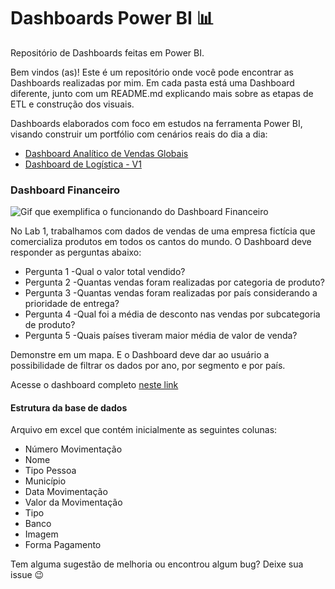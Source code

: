 # Dashboards Power BI 📊
Repositório de Dashboards feitas em Power BI.

Bem vindos (as)! Este é um repositório onde você pode encontrar as Dashboards realizadas por mim. 
Em cada pasta está uma Dashboard diferente, junto com um README.md explicando mais sobre as etapas de ETL e construção dos visuais.

Dashboards elaborados com foco em estudos na ferramenta Power BI, visando construir um portfólio com cenários reais do dia a dia:

- [Dashboard Analítico de Vendas Globais](https://github.com/DebbieMatt/Reposit-rio-Estudo-Power-BI-/blob/10e96f75201b52fc7bee3ce52d372cdcc1185b1d/PBI%20teste.pbix)
- [Dashboard de Logística - V1](https://github.com/NadiaaOliverr/Portfolio-Power-BI/tree/main/Dashboard%20Log%C3%ADstica%20-%20V1)

### Dashboard Financeiro

![Gif que exemplifica o funcionando do Dashboard Financeiro](https://github.com/DebbieMatt/Reposit-rio-Estudo-Power-BI-/blob/10e96f75201b52fc7bee3ce52d372cdcc1185b1d/Dashboard%201.gif)

No Lab 1, trabalhamos com dados de vendas de uma empresa fictícia que comercializa produtos em todos os cantos do mundo. O Dashboard deve responder as perguntas abaixo:

- Pergunta 1 -Qual o valor total vendido?
- Pergunta 2 -Quantas vendas foram realizadas por categoria de produto?
- Pergunta 3 -Quantas vendas foram realizadas por país considerando a prioridade de entrega?
- Pergunta 4 -Qual foi a média de desconto nas vendas por subcategoria de produto?
- Pergunta 5 -Quais países tiveram maior média de valor de venda? 

Demonstre em um mapa. E o Dashboard deve dar ao usuário a possibilidade de filtrar os dados por ano, por segmento e por país.

Acesse o dashboard completo [neste link]()

#### Estrutura da base de dados

Arquivo em excel que contém inicialmente as seguintes colunas:
- Número Movimentação
- Nome
- Tipo Pessoa
- Município
- Data Movimentação
- Valor da Movimentação
- Tipo
- Banco
- Imagem
- Forma Pagamento


<!--  ### Dashboard de Logística - V1 

![Gif que exemplifica o funcionando do dashboard de Logística](https://i.imgur.com/ICBtVVR.gif)

Acesse o dashboard completo [neste link](https://app.powerbi.com/view?r=eyJrIjoiMDhhYTk1ZWMtMDBjZi00NzI0LTk2ZmUtNTQ2MWQ1MGZmZmEzIiwidCI6IjI5NjM1NGU5LTk1MmItNDgwNC05NDE0LTA3N2MzZmVjNTg5NSJ9&pageName=ReportSection1cd0e1a90b7cb2308a4c)

#### Estrutura da base de dados

Arquivo **CadastroVeiculos.xlsx** que contém inicialmente as seguintes colunas:
- Código Veículo
- Placa
- Marca
- Tipo Veículo
- Baú
- Ano

Nenhuma nova coluna foi criada a partir dos dados.

Arquivo **Fretes.xlsx** que contém inicialmente as seguintes colunas:
- Data Pedido
- Data Previsão Entrega
- Data Entrega
- Cliente
- idVeículo
- Documento Fiscal
- Peso (KG)
- Peso (Cubado)
- Valor da Mercadoria
- Valor do Frete Líquido
- Devolução
- Status

Colunas criadas a partir dos dados:
- UF
- Cidade
- idCliente

### Dashboard de Logística - V2

![Gif que exemplifica o funcionando do dashboard Logística](https://i.imgur.com/L9VI3fl.gif)

Acesse o dashboard completo [neste link](https://app.powerbi.com/view?r=eyJrIjoiZWEwODY1YTMtYWVlYi00NDkwLWFhOWItOTZhYmI4ZDk0OTVjIiwidCI6IjI5NjM1NGU5LTk1MmItNDgwNC05NDE0LTA3N2MzZmVjNTg5NSJ9)

#### Estrutura da base de dados

Arquivo **DB_Logistica.xlsx** que contém inicialmente as seguintes colunas:
- N° Pedido
- Cliente-Motorista
- Data Emissão Pedido
- Data Entrega Prevista
- Destino
- Item
- R$ Farurado
- Saída para Entrega
- Data Entrega Real
- Qtd Devolução
- Mot. Devolução
- Dias para entrega
- Status

Colunas criadas a partir dos dados:
- Cliente
- Motorista

 -->

Tem alguma sugestão de melhoria ou encontrou algum bug? Deixe sua issue 😉
